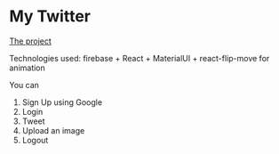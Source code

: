 # My Twitter

[The project](https://twitter-clone-d53e7.web.app)

Technologies used: firebase + React + MaterialUI + react-flip-move for animation

You can 
1. Sign Up using Google
2. Login 
3. Tweet
4. Upload an image 
5. Logout
